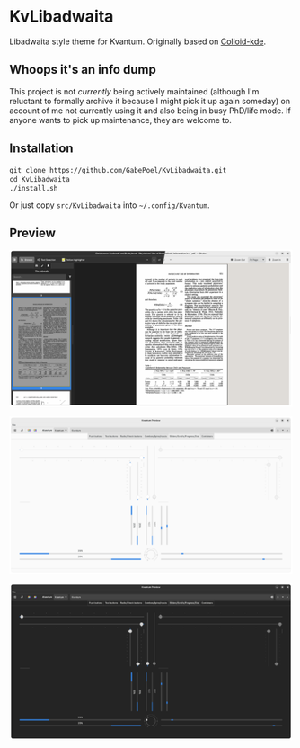 # KvLibadwaita

 Libadwaita style theme for Kvantum. Originally based on [Colloid-kde](https://github.com/vinceliuice/Colloid-kde).

## Whoops it's an info dump

This project is not *currently* being actively maintained (although I'm reluctant to formally archive it because I might pick it up again someday) on account of me not currently using it and also being in busy PhD/life mode. If anyone wants to pick up maintenance, they are welcome to.

## Installation

```
git clone https://github.com/GabePoel/KvLibadwaita.git
cd KvLibadwaita
./install.sh
```
Or just copy `src/KvLibadwaita` into `~/.config/Kvantum`.

## Preview

![Combined](images/combo.png)

![Light Version](images/sliders-light.png)

![Dark Version](images/sliders-dark.png)
